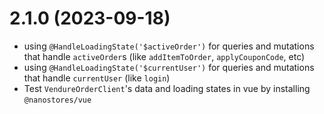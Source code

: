 # 2.1.0 (2023-09-18)

- using `@HandleLoadingState('$activeOrder')` for queries and mutations that handle `activeOrder`s (like `addItemToOrder`, `applyCouponCode`, etc)
- using `@HandleLoadingState('$currentUser')` for queries and mutations that handle `currentUser` (like `login`)
- Test `VendureOrderClient`'s data and loading states in vue by installing `@nanostores/vue`
